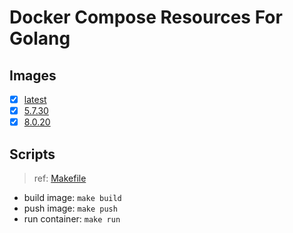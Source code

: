 # Docker Compose Resources For Golang

## Images

- [x] [latest](./latest/Dockerfile)
- [x] [5.7.30](./5.7.30/Dockerfile)
- [x] [8.0.20](./8.0.20/Dockerfile)

## Scripts

>ref: [Makefile](./Makefile)

- build image: `make build`
- push image: `make push`
- run container: `make run`

